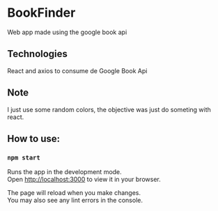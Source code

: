 # BookFinder

Web app made using the google book api

## Technologies

React and axios to consume de Google Book Api

## Note

I just use some random colors, the objective was just do someting with react.


## How to use:

### `npm start`

Runs the app in the development mode.\
Open [http://localhost:3000](http://localhost:3000) to view it in your browser.

The page will reload when you make changes.\
You may also see any lint errors in the console.
